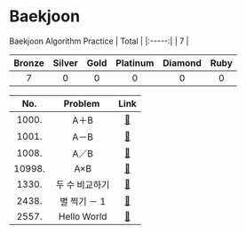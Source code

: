 # Baekjoon
Baekjoon Algorithm Practice
| Total |
|:-----:|
| 7 |

| Bronze | Silver | Gold | Platinum | Diamond | Ruby |
|:-----:|:-----:|:-----:|:-----:|:-----:|:-----:|
| 7 | 0 | 0 | 0 | 0 | 0 |

| No. | Problem | Link |
|:-----:|:-----:|:-----:|
| 1000. |  A＋B | [🔗](./%EB%B0%B1%EC%A4%80/Bronze/1000.%E2%80%85A%EF%BC%8BB/README.md) |
| 1001. |  A－B | [🔗](./%EB%B0%B1%EC%A4%80/Bronze/1001.%E2%80%85A%EF%BC%8DB/A%EF%BC%8DB.java) |
| 1008. |  A／B | [🔗](./%EB%B0%B1%EC%A4%80/Bronze/1008.%E2%80%85A%EF%BC%8FB/A%EF%BC%8FB.java) |
| 10998. |  A×B | [🔗](./%EB%B0%B1%EC%A4%80/Bronze/10998.%E2%80%85A%C3%97B/A%C3%97B.java) |
| 1330. |  두 수 비교하기 | [🔗](./%EB%B0%B1%EC%A4%80/Bronze/1330.%E2%80%85%EB%91%90%E2%80%85%EC%88%98%E2%80%85%EB%B9%84%EA%B5%90%ED%95%98%EA%B8%B0/%EB%91%90%E2%80%85%EC%88%98%E2%80%85%EB%B9%84%EA%B5%90%ED%95%98%EA%B8%B0.java) |
| 2438. |  별 찍기 － 1 | [🔗](./%EB%B0%B1%EC%A4%80/Bronze/2438.%E2%80%85%EB%B3%84%E2%80%85%EC%B0%8D%EA%B8%B0%E2%80%85%EF%BC%8D%E2%80%851/README.md) |
| 2557. |  Hello World | [🔗](./%EB%B0%B1%EC%A4%80/Bronze/2557.%E2%80%85Hello%E2%80%85World/README.md) |
